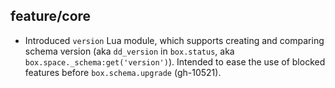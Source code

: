## feature/core

* Introduced `version` Lua module, which supports creating and
  comparing schema version (aka `dd_version` in `box.status`, aka
  `box.space._schema:get('version')`). Intended to ease the use
  of blocked features before `box.schema.upgrade` (gh-10521).
